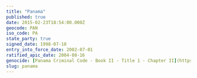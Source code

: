 ```yaml
---
title: "Panama"
published: true
date: 2015-02-23T18:54:00.000Z
geocode: PAN
iso_code: PA
state_party: true
signed_date: 1998-07-18
entry_into_force_date: 2002-07-01
ratified_apic_date: 2004-08-16
genocide: [Panama Criminal Code - Book II - Title 1 - Chapter II](https://iccdb.hrlc.net/data/doc/356/)
slug: panama
---
```

